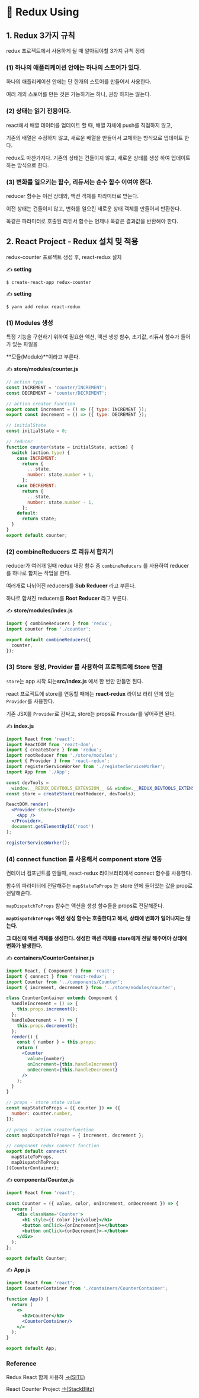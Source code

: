 # 📄 Redux Using

## 1. Redux 3가지 규칙

redux 프로젝트에서 사용하게 될 때 알아둬야할 3가지 규칙 정리

### \(1\) 하나의 애플리케이션 안에는 하나의 스토어가 있다.

하나의 애플리케이션 안에는 단 한개의 스토어를 만들어서 사용한다.

여러 개의 스토어를 만든 것은 가능하기는 하나, 권장 하지는 않는다.

### \(2\) 상태는 읽기 전용이다.

react에서 배열 데이터를 업데이트 할 때, 배열 자체에 push를 직접하지 않고,

기존의 배열은 수정하지 않고, 새로운 배열을 만들어서 교체하는 방식으로 업데이트 한다.

redux도 마찬가지다. 기존의 상태는 건들이지 않고, 새로운 상태를 생성 하여 업데이트 하는 방식으로 한다.

### \(3\) 변화를 일으키는 함수, 리듀서는 순수 함수 이여야 한다.

reducer 함수는 이전 상태와, 액션 객체를 파라미터로 받는다.

이전 상태는 건들이지 않고, 변화를 일으킨 새로운 상태 객체를 만들어서 반환한다.

똑같은 파라미터로 호출된 리듀서 함수는 언제나 똑같은 결과값을 반환해야 한다.

## 2. React Project - Redux 설치 밎 적용

redux-counter 프로젝트 생성 후, react-redux 설치 

✍ **setting** 

```text
$ create-react-app redux-counter
```

✍ **setting**

```text
$ yarn add redux react-redux
```

### \(1\)  Modules 생성

특정 기능을 구현하기 위하여 필요한 액션, 액션 생성 함수, 초기값, 리듀서 함수가 들어가 있는 파일을

**모듈\(Module\)**이라고 부른다.

✍ **store/modules/counter.js**

```jsx
// action type
const INCREMENT = 'counter/INCREMENT';
const DECREMENT = 'counter/DECREMENT';

// action creator function
export const increment = () => ({ type: INCREMENT });
export const decrement = () => ({ type: DECREMENT });

// initialState 
const initialState = 0;

// reducer
function counter(state = initialState, action) {
  switch (action.type) {
    case INCREMENT:
      return {
        ...state,
        number: state.number + 1,
      };
    case DECREMENT:
      return {
        ...state,
        number: state.number - 1,
      };
    default:
      return state;
  }
}
export default counter;
```

### \(2\) combineReducers 로 리듀서 합치기

reducer가 여러개 일때 redux 내장 함수 중 `combineReducers`  를 사용하여 reducer를 하나로 합치는 작업을 한다. 

여러개로 나뉘어진 reducers를 **Sub Reducer** 라고 부른다.

하나로 합쳐진 reducers를 **Root Reducer** 라고 부른다.

✍ **store/modules/index.js** 

```jsx
import { combineReducers } from 'redux';
import counter from './counter';

export default combineReducers({
  counter,
});
```

### \(3\) Store 생성, Provider 를 사용하여 프로젝트에 Store 연결

`store`는 app 시작 되는**src/index.js** 에서 한 번만 만들면 된다.

react 프로젝트에 store를 연동할 때에는 **react-redux** 라이브 러리 안에 있는 `Provider`를 사용한다.

기존 JSX를 `Provider`로 감싸고, store는 props로 `Provider`를 넣어주면 된다.

✍ **index.js** 

```jsx
import React from 'react';
import ReactDOM from 'react-dom';
import { createStore } from 'redux';
import rootReducer from './store/modules';
import { Provider } from 'react-redux';
import registerServiceWorker from './registerServiceWorker';
import App from './App';

const devTools =
  window.__REDUX_DEVTOOLS_EXTENSION__ && window.__REDUX_DEVTOOLS_EXTENSION__();
const store = createStore(rootReducer, devTools);

ReactDOM.render(
  <Provider store={store}>
    <App />
  </Provider>,
  document.getElementById('root')
);

registerServiceWorker();
```

### \(4\) connect function 를 사용해서 component store 연동

컨테이너 컴포넌트를 만들때, react-redux 라이브러리에서 connect 함수를 사용한다.

함수의 파라미터에 전달해주는  `mapStateToProps` 는 store 안에 들어있는 값을 prop로 전달해준다.

 `mapDispatchToProps` 함수는 액션을 생성 함수들을 props로 전달해준다.

 **`mapDispatchToProps` 액션 생성 함수는 호출한다고 해서, 상태에 변화가 일어나지는 않는다.** 

**그 대신에 액센 객체를 생성한다. 생성한 액션 객체를 store에게 전달 해주어야 상태에 변화가 발생한다.**

✍ **containers/CounterContainer.js**

```jsx
import React, { Component } from 'react';
import { connect } from 'react-redux';
import Counter from '../components/Counter';
import { increment, decrement } from '../store/modules/counter';

class CounterContainer extends Component {
  handleIncrement = () => {
    this.props.increment();
  };
  handleDecrement = () => {
    this.props.decrement();
  };
  render() {
    const { number } = this.props;
    return (
      <Counter
        value={number}
        onIncrement={this.handleIncrement}
        onDecrement={this.handleDecrement}
      />
    );
  }
}

// props - store state value
const mapStateToProps = ({ counter }) => ({
  number: counter.number,
});

// props - action creatorfunction
const mapDispatchToProps = { increment, decrement };

// component redux connect function
export default connect(
  mapStateToProps,
  mapDispatchToProps
)(CounterContainer);
```

✍ **components/Counter.js**

```jsx
import React from 'react';

const Counter = ({ value, color, onIncrement, onDecrement }) => {
  return (
    <div className='Counter'>
      <h1 style={{ color }}>{value}</h1>
      <button onClick={onIncrement}>+</button>
      <button onClick={onDecrement}>-</button>
    </div>
  );
};

export default Counter;
```

✍ **App.js**

```jsx
import React from 'react';
import CounterContainer from './containers/CounterContainer';

function App() {
  return (
    <>
      <h2>Counter</h2>
      <CounterContainer/>
    </>
  );
}

export default App;
```

###  <a id="reference"></a>

### Reference <a id="reference"></a>

Redux React 함께 사용하 [→\(SITE\)﻿](https://velog.io/@velopert/Redux-3-%EB%A6%AC%EB%8D%95%EC%8A%A4%EB%A5%BC-%EB%A6%AC%EC%95%A1%ED%8A%B8%EC%99%80-%ED%95%A8%EA%BB%98-%EC%82%AC%EC%9A%A9%ED%95%98%EA%B8%B0-nvjltahf5e)

React Counter Project [→\(StackBlitz\)﻿](https://stackblitz.com/edit/react-conuter)

